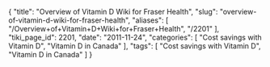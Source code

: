 {
    "title": "Overview of Vitamin D Wiki for Fraser Health",
    "slug": "overview-of-vitamin-d-wiki-for-fraser-health",
    "aliases": [
        "/Overview+of+Vitamin+D+Wiki+for+Fraser+Health",
        "/2201"
    ],
    "tiki_page_id": 2201,
    "date": "2011-11-24",
    "categories": [
        "Cost savings with Vitamin D",
        "Vitamin D in Canada"
    ],
    "tags": [
        "Cost savings with Vitamin D",
        "Vitamin D in Canada"
    ]
}